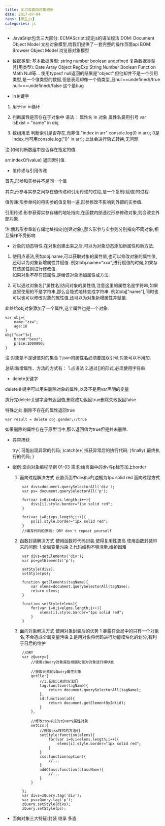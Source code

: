 ```yaml
---
title: 复习及面向对象初步
date: 2017-07-04
tags: [原生js]
categories: js
---
```

* JavaSript包含三大部分:
ECMAScript:规定js的语法规法
DOM: Document Object Model 文档对象模型,给我们提供了一套完整的操作页面api
BOM: Browser Object Model 浏览器对象模型

* 数据类型:
基本数据类型: string number boolean undefined
复杂数据类型(引用类型): Date Array Object RegExp String Number Boolean Function Math Null等...
使用typeof null返回的结果是"object",但他却并不是一个引用类型,是一个值类型的数据,但是表现却像一个值类型,且null==undefined//true null===undefined//false
这个是bug

* in关键字
1. 用于for in循环

2. 判断属性是否存在于对象中 
语法： 属性名 in 对象
属性名要用引号
var isExist = "name" in obj;

3. 数组用法 判断索引是否存在,而非值 "index in arr"
console.log(0 in arr);
0是index,也可用console.log("0" in arr);
此处会进行隐式转换,无问题

注:如何判断数组中是否存在指定的值.

arr.indexOf(value) 返回索引值.

* 值传递与引用传递  

首先,形参和实参并不是同一个值 

其次,形参与实参之间存在值传递和引用传递的过程,是一个复制(赋值)的过程. 

值传递:形参单纯的将实参的值复制一遍,形参修改不影响到外部的实参值. 

引用传递:形参获得实参存储的地址指向,在函数内部通过形参修改对象,则会改变外部对象. 

注:倘若形参重新存储地址指向(创建对象),那么形参与实参则分别指向不同对象,相互操作不受影响

* 对象的动态特性.在对象创建出来之后,可以为对象动态添加新属性和新方法.  

1. 使用点语法,例如obj.name,可以获取对象的属性值,也可以修改对象的属性值,还可以为对象新增属性并赋值.  例如obj.name="xxx",进行赋值的时候,如果存在该属性则进行修改值.  
如果对象不存在该属性,是给该对象添加属性或方法.

2. 可以通过对象名["属性名]访问对象的属性值,注意这里的属性名是字符串,如果这里使用的不是字符串,那么会隐式地转变成字符串.
例如obj["name"],同时也可以也可以修改对象的属性值,还可以为对象新增属性并赋值.

此处给obj对象添加了一个属性,这个属性也是一个对象:

	var obj={
		name:"zzw";
		age:18
	}
	obj["car"]={
		brand:"benz";
		price:1000000;
	}

注:对象是不是键值对的集合？json的属性名必须要加双引号,对象可以不用加.

总结:新增属性、方法的方式有：
1.点语法
2.通过[]的形式,必须使用字符串

* delete关键字

delete关键字可以用来删除对象的属性,以及不是用var声明的变量  

执行完delete关键字会有返回值,删除成功返回true删除失败返回false  

特殊之处:删除不存在的属性返回true  

	var result = delete obj.gender;//true  

如果删除的属性存在于原型当中,那么返回值为true但是并未删除.

* 异常捕获

	try{
	    可能出现异常的代码;
	}catch(e){
	    捕获异常后的执行代码;
	}finally{
	    最终执行的代码;
	}

+ 案例:面向对象编程举例 01-03
需求:给页面中的div与p标签加上border
	
	1. 面向过程解决方式
	设置页面中div和p的边框为1px solid red
    面向过程方式

			var divs=document.querySelectorAll('div');
			var ps= document.querySelectorAll('p');

			for(var i=0;i<divs.length;i++){
				divs[i].style.border="1px solid red";
			}

			for(var i=0;i<ps.length;i++){
				ps[i].style.border="1px solid red";
			}
			//编写代码的原则: DRY don't repeat yourself

	2. 函数封装解决方式
	使用函数将代码封装,使得复用性更高
	使用函数封装带来的问题:
	1.全局变量污染
	2.代码结构不够清晰,维护困难

			var divs=getElements('div');
			var ps=getElements('p');

			setStyle(divs);
			setStyle(ps);

			function getElements(tagName){
				var elems=document.querySelectorAll(tagName);
				return elems;
			}

			function setStyle(elems){
				for(var i=0;i<elems.length;i++){
					elems[i].style.border="1px solid red";
				}
		    }

	3. 面向对象解决方式
	使用对象封装后的优势
    1.暴露在全局中的只有一个对象名,不会造成全局变量污染
	2.是用对象将代码进行功能模块化的划分,有利于日后的维护


			//DRY
		    var zQuery={
		    	//使用zQuery对象属性根据功能对对象进行模块化

		    	//获取元素的zQuery属性对象
		    	getEle:{
		    		//1.获取元素的方法们
		    		tag:function(tagName){
					    return document.querySelectorAll(tagName);
				    },
					id:function(id){
						return document.getElementById(id);
					}
		     	},

		     	//修改css样式的zQuery属性对象
		     	setCss:{
		     		//修改css样式的方法们
		     		setStyle:function(elems){
						for(var i=0;i<elems.length;i++){
							elems[i].style.border="1px solid red";
						}
			        }
			        css:function(option){
			        	//...
			        }
			        addClass:function(className){
			        	//...
			        }
			    }
				
		    };
			var divs=zQuery.tag('div');
			var ps=zQuery.tag('p');
			zQuery.setStyle(divs);
			zQuery.setStyle(ps);


* 面向对象三大特征:封装 继承 多态

		 

